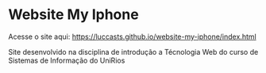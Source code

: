 # Website My Iphone
Acesse o site aqui: https://luccasts.github.io/website-my-iphone/index.html </br>

Site desenvolvido na disciplina de introdução a Técnologia Web do curso de Sistemas de Informação do UniRios
